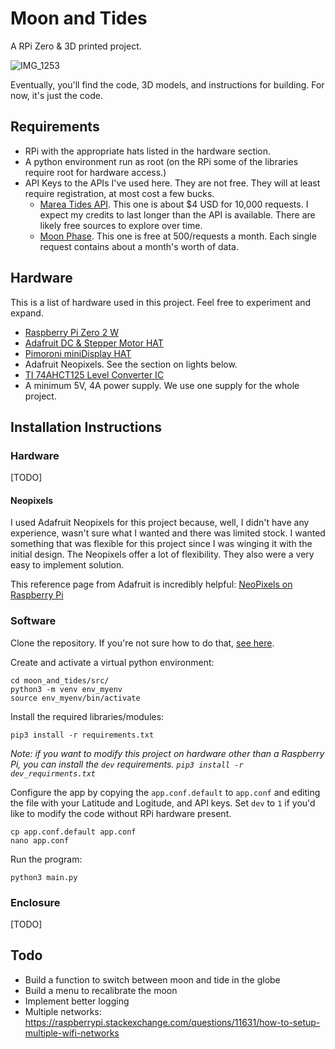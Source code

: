 # Moon and Tides 

A RPi Zero & 3D printed project. 

![IMG_1253](https://github.com/pkolyvas/moon_and_tides/assets/43178667/b17be359-96a7-4a00-8a7c-f6911aabca4a)


Eventually, you'll find the code, 3D models, and instructions for building. For now, it's just the code.


## Requirements
- RPi with the appropriate hats listed in the hardware section.
- A python environment run as root (on the RPi some of the libraries require root for hardware access.)
- API Keys to the APIs I've used here. They are not free. They will at least require registration, at most cost a few bucks.
  - [Marea Tides API](https://api.marea.ooo/doc/v2#overview). This one is about $4 USD for 10,000 requests. I expect my credits to last longer than the API is available. There are likely free sources to explore over time.
  - [Moon Phase](https://rapidapi.com/user/MoonAPIcom). This one is free at 500/requests a month. Each single request contains about a month's worth of data. 

## Hardware
This is a list of hardware used in this project. Feel free to experiment and expand. 
- [Raspberry Pi Zero 2 W](https://www.raspberrypi.com/products/raspberry-pi-zero-2-w/)
- [Adafruit DC & Stepper Motor HAT](https://www.adafruit.com/product/2348)
- [Pimoroni miniDisplay HAT](https://shop.pimoroni.com/products/display-hat-mini?variant=39496084717651)
- Adafruit Neopixels. See the section on lights below.
- [TI 74AHCT125 Level Converter IC](https://www.pishop.ca/product/74ahct125-quad-level-shifter-3v-to-5v-74ahct125/)
- A minimum 5V, 4A power supply. We use one supply for the whole project.

## Installation Instructions

### Hardware
[TODO]

#### Neopixels

I used Adafruit Neopixels for this project because, well, I didn't have any experience, wasn't sure what I wanted and there was limited stock. I wanted something that was flexible for this project since I was winging it with the initial design. The Neopixels offer a lot of flexibility. They also were a very easy to implement solution. 

This reference page from Adafruit is incredibly helpful: [NeoPixels on Raspberry Pi](https://learn.adafruit.com/neopixels-on-raspberry-pi/overview)

### Software

Clone the repository. If you're not sure how to do that, [see here](https://docs.github.com/en/repositories/creating-and-managing-repositories/cloning-a-repository). 

Create and activate a virtual python environment:
```shell
cd moon_and_tides/src/
python3 -m venv env_myenv
source env_myenv/bin/activate
```

Install the required libraries/modules:
```shell
pip3 install -r requirements.txt
```

*Note: if you want to modify this project on hardware other than a Raspberry Pi, you can install the `dev` requirements. `pip3 install -r dev_requirments.txt`*

Configure the app by copying the `app.conf.default` to `app.conf` and editing the file with your Latitude and Logitude, and API keys. Set `dev` to `1` if you'd like to modify the code without RPi hardware present.
```shell
cp app.conf.default app.conf
nano app.conf
```

Run the program:
```
python3 main.py
```


### Enclosure
[TODO]

## Todo
- Build a function to switch between moon and tide in the globe
- Build a menu to recalibrate the moon
- Implement better logging
- Multiple networks: https://raspberrypi.stackexchange.com/questions/11631/how-to-setup-multiple-wifi-networks
